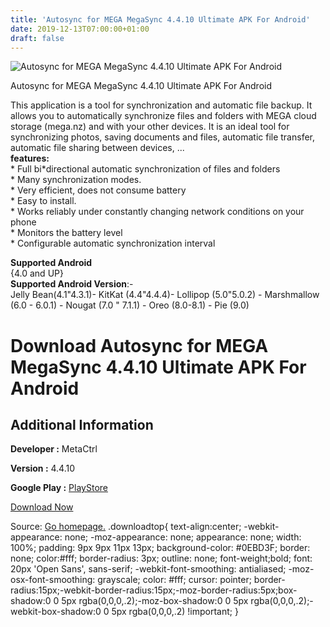 ```yaml
---
title: 'Autosync for MEGA MegaSync 4.4.10 Ultimate APK For Android'
date: 2019-12-13T07:00:00+01:00
draft: false
---
```


![Autosync for MEGA MegaSync 4.4.10 Ultimate APK For Android](https://i2.wp.com/apkhome.net/wp-content/uploads/2019/12/Autosync-for-MEGA-MegaSync-4.4.10-Ultimate.png "Autosync for MEGA MegaSync 4.4.10 Ultimate APK For Android")

  

Autosync for MEGA MegaSync 4.4.10 Ultimate APK For Android

This application is a tool for synchronization and automatic file backup. It allows you to automatically synchronize files and folders with MEGA cloud storage (mega.nz) and with your other devices. It is an ideal tool for synchronizing photos, saving documents and files, automatic file transfer, automatic file sharing between devices, ...  
**features:**  
\* Full bi\*directional automatic synchronization of files and folders  
\* Many synchronization modes.  
\* Very efficient, does not consume battery  
\* Easy to install.  
\* Works reliably under constantly changing network conditions on your phone  
\* Monitors the battery level  
\* Configurable automatic synchronization interval

**Supported Android**  
{4.0 and UP}  
**Supported Android Version**:-  
Jelly Bean(4.1"4.3.1)- KitKat (4.4"4.4.4)- Lollipop (5.0"5.0.2) - Marshmallow (6.0 - 6.0.1) - Nougat (7.0 " 7.1.1) - Oreo (8.0-8.1) - Pie (9.0)

Download Autosync for MEGA MegaSync 4.4.10 Ultimate APK For Android
===================================================================

Additional Information
----------------------

**Developer :** MetaCtrl

**Version :** 4.4.10

**Google Play :** [PlayStore](https://play.google.com/store/apps/details?id=com.ttxapps.megasync)

  

[Download Now](https://store4app.co/post/autosync-for-mega-megasync-4-4-10-ultimate-apk-for-android_1575991151)

  
Source: [Go homepage.](https://store4app.co/post/autosync-for-mega-megasync-4-4-10-ultimate-apk-for-android_1575991151) .downloadtop{ text-align:center; -webkit-appearance: none; -moz-appearance: none; appearance: none; width: 100%; padding: 9px 9px 11px 13px; background-color: #0EBD3F; border: none; color:#fff; border-radius: 3px; outline: none; font-weight;bold; font: 20px 'Open Sans', sans-serif; -webkit-font-smoothing: antialiased; -moz-osx-font-smoothing: grayscale; color: #fff; cursor: pointer; border-radius:15px;-webkit-border-radius:15px;-moz-border-radius:5px;box-shadow:0 0 5px rgba(0,0,0,.2);-moz-box-shadow:0 0 5px rgba(0,0,0,.2);-webkit-box-shadow:0 0 5px rgba(0,0,0,.2) !important; }